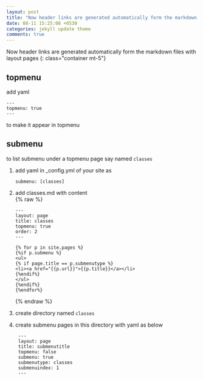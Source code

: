 ```yaml
---
layout: post
title: "Now header links are generated automatically form the markdown files with layout pages"
date: 08-11 15:25:08 +0530
categories: jekyll update theme
comments: true
---
```

<div class="container" markdown="1">

Now header links are generated automatically form the markdown files with layout pages
{: class="container mt-5"}

## topmenu

add yaml

```
---
topmenu: true
---
```

to make it appear in topmenu

## submenu

to list submenu under a topmenu page say named `classes`

1. add yaml in _config.yml of your site as
    ```
    submenu: [classes]
    ```
2. add classes.md with content  
   {% raw %}
    ```
    ---
    layout: page
    title: classes
    topmenu: true
    order: 2
    ---

    {% for p in site.pages %}
    {%if p.submenu %}
    <ul>
    {% if page.title == p.submenutype %}
    <li><a href="{{p.url}}">{{p.title}}</a></li>
    {%endif%}
    </ul>
    {%endif%}
    {%endfor%}
    ```
    {% endraw %}


3. create directory named `classes` 
4. create submenu pages in this directory with yaml as below
   ```
    ---
    layout: page
    title: submenutitle
    topmenu: false
    submenu: true
    submenutype: classes
    submenuindex: 1
    --- 

   ```



</div>